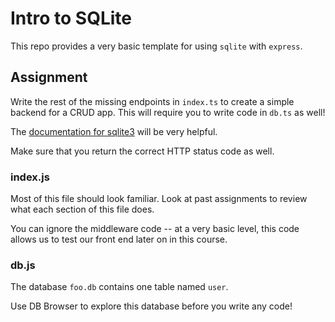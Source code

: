 # Intro to SQLite
This repo provides a very basic template for using `sqlite` with `express`. 

## Assignment
Write the rest of the missing endpoints in `index.ts` to create a simple backend for a CRUD app.  This will require you to write code in `db.ts` as well!

The [documentation for sqlite3](https://github.com/mapbox/node-sqlite3/wiki/API) will be very helpful.

Make sure that you return the correct HTTP status code as well.

### index.js
Most of this file should look familiar. Look at past assignments to review what each section of this file does.

You can ignore the middleware code -- at a very basic level, this code allows us to test our front end later on in this course.

### db.js
The database `foo.db` contains one table named `user`.

Use DB Browser to explore this database before you write any code!
